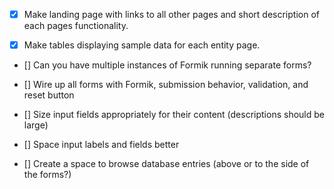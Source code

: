 - [x] Make landing page with links to all other pages and short description of each pages functionality.

- [x] Make tables displaying sample data for each entity page.

- [] Can you have multiple instances of Formik running separate forms?

- [] Wire up all forms with Formik, submission behavior, validation, and reset button

- [] Size input fields appropriately for their content (descriptions should be 
large)

- [] Space input labels and fields better

- [] Create a space to browse database entries (above or to the side of the forms?)

